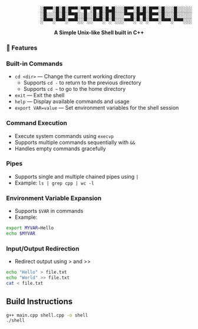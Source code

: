 <p align="center">
<pre>
           ░█▀▀░█░█░█▀▀░▀█▀░█▀█░█▄█░░░█▀▀░█░█░█▀▀░█░░░█░░░░░▀█▀░█▀█░░░█▀▀░█▀█░█▀█
           ░█░░░█░█░▀▀█░░█░░█░█░█░█░░░▀▀█░█▀█░█▀▀░█░░░█░░░░░░█░░█░█░░░█░░░█▀▀░█▀▀
           ░▀▀▀░▀▀▀░▀▀▀░░▀░░▀▀▀░▀░▀░░░▀▀▀░▀░▀░▀▀▀░▀▀▀░▀▀▀░░░▀▀▀░▀░▀░░░▀▀▀░▀░░░▀░░
</pre>
</p>

<p align="center">
<b>A Simple Unix-like Shell built in C++</b>
</p>

### 🚀 Features
### Built-in Commands
- `cd <dir>` — Change the current working directory  
  - Supports `cd -` to return to the previous directory  
  - Supports `cd ~` to go to the home directory  
- `exit` — Exit the shell  
- `help` — Display available commands and usage  
- `export VAR=value` — Set environment variables for the shell session  

### Command Execution
- Execute system commands using `execvp`  
- Supports multiple commands sequentially with `&&`  
- Handles empty commands gracefully  

### Pipes
- Supports single and multiple chained pipes using `|`  
- Example: `ls | grep cpp | wc -l`  

### Environment Variable Expansion
- Supports `$VAR` in commands  
- Example:  
```bash
export MYVAR=Hello
echo $MYVAR
```
### Input/Output Redirection 
- Redirect output using > and >>
``` bash
echo "Hello" > file.txt
echo "World" >> file.txt
cat < file.txt
```
## Build Instructions
```bash
g++ main.cpp shell.cpp -o shell
./shell
```